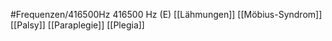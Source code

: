 #Frequenzen/416500Hz
416500 Hz (E)
[[Lähmungen]]
[[Möbius-Syndrom]]
[[Palsy]]
[[Paraplegie]]
[[Plegia]]